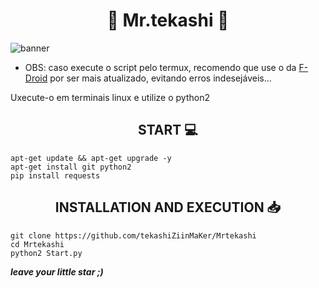

<h1 align="center">🦇 Mr.tekashi 🦇</h1>

![banner](https://user-images.githubusercontent.com/98004421/155826726-912b9320-949c-4e02-b3c2-686bdd5ed559.jpg)

- OBS: caso execute o script pelo termux, recomendo que use o da [F-Droid](https://f-droid.org) por ser mais atualizado, evitando erros indesejáveis...

Uxecute-o em terminais linux e utilize o python2

<h2 align="center">START 💻</h2>

```shell script
apt-get update && apt-get upgrade -y
apt-get install git python2
pip install requests
```

<h2 align="center">INSTALLATION AND EXECUTION 📥</h2>

```shell script
git clone https://github.com/tekashiZiinMaKer/Mrtekashi
cd Mrtekashi
python2 Start.py
```


<b><i>leave your little star ;)</i></b>
